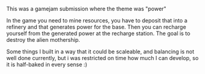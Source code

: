 This was a gamejam submission where the theme was "power"

In the game you need to mine resources, you have to deposit that into a refinery and that generates power for the base. Then you can recharge yourself from the generated power at the recharge station.
The goal is to destroy the alien mothership.

Some things I built in a way that it could be scaleable, and balancing is not well done currently, but i was restricted on time how much I can develop, so it is half-baked in every sense :)
